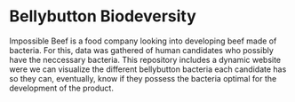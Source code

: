 # Bellybutton Biodeversity

Impossible Beef is a food company looking into developing beef made of bacteria. For this, data was gathered of human candidates who possibly have the neccessary bacteria.
This repository includes a dynamic website were we can visualize the different bellybutton bacteria each candidate has so they can, eventually, know if they possess the bacteria optimal for the development of the product. 
